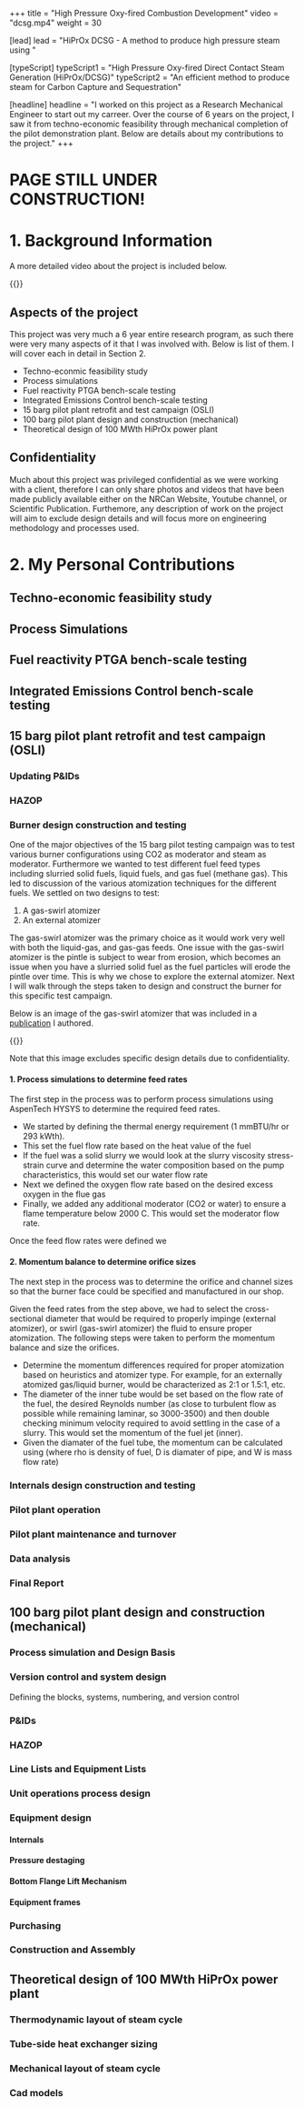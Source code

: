 +++
title = "High Pressure Oxy-fired Combustion Development"
video = "dcsg.mp4"
weight = 30

[lead]
lead = "HiPrOx DCSG - A method to produce high pressure steam using "

[typeScript] 
typeScript1 = "High Pressure Oxy-fired Direct Contact Steam Generation (HiPrOx/DCSG)" 
typeScript2 = "An efficient method to produce steam for Carbon Capture and Sequestration"

[headline]
headline = "I worked on this project as a Research Mechanical Engineer to start out my carreer. Over the course of 6 years on the project, I saw it from techno-economic feasibility through mechanical completion of the pilot demonstration plant. Below are details about my contributions to the project."
+++

# PAGE STILL UNDER CONSTRUCTION!   
  
    
      
        
          
            
              
              


# 1. Background Information

A more detailed video about the project is included below.

{{<youtube-responsive mannAO6f70c>}}



## Aspects of the project

This project was very much a 6 year entire research program, as such there were very many aspects of it that I was involved with. Below is list of them. I will cover each in detail in Section 2.

- Techno-econmic feasibility study
- Process simulations
- Fuel reactivity PTGA bench-scale testing
- Integrated Emissions Control bench-scale testing
- 15 barg pilot plant retrofit and test campaign (OSLI)
- 100 barg pilot plant design and construction (mechanical)
- Theoretical design of 100 MWth HiPrOx power plant

## Confidentiality 

Much about this project was privileged confidential as we were working with a client, therefore I can only share photos and videos that have been made publicly available either on the NRCan Website, Youtube channel, or Scientific Publication. Furthemore, any description of work on the project will aim to exclude design details and will focus more on engineering methodology and processes used.

# 2. My Personal Contributions

## Techno-economic feasibility study

## Process Simulations

## Fuel reactivity PTGA bench-scale testing

## Integrated Emissions Control bench-scale testing

## 15 barg pilot plant retrofit and test campaign (OSLI)

### Updating P&IDs

### HAZOP

### Burner design construction and testing

One of the major objectives of the 15 barg pilot testing campaign was to test various burner configurations using CO2 as moderator and steam as moderator. Furthermore we wanted to test different fuel feed types including slurried solid fuels, liquid fuels, and gas fuel (methane gas). This led to discussion of the various atomization techniques for the different fuels. We settled on two designs to test:

1. A gas-swirl atomizer
2. An external atomizer

The gas-swirl atomizer was the primary choice as it would work very well with both the liquid-gas, and gas-gas feeds. One issue with the gas-swirl atomizer is the pintle is subject to wear from erosion, which becomes an issue when you have a slurried solid fuel as the fuel particles will erode the pintle over time. This is why we chose to explore the external atomizer. Next I will walk through the steps taken to design and construct the burner for this specific test campaign.

Below is an image of the gas-swirl atomizer that was included in a [publication](../../publications/scientific-papers/hiprox/hiprox-publication.pdf) I authored. 

{{<image burner.png>}}

Note that this image excludes specific design details due to confidentiality.

#### 1. Process simulations to determine feed rates

The first step in the process was to perform process simulations using AspenTech HYSYS to determine the required feed rates. 

- We started by defining the thermal energy requirement (1 mmBTU/hr or 293 kWth).
- This set the fuel flow rate based on the heat value of the fuel
- If the fuel was a solid slurry we would look at the slurry viscosity stress-strain curve and determine the water composition based on the pump characteristics, this would set our water flow rate 
- Next we defined the oxygen flow rate based on the desired excess oxygen in the flue gas
- Finally, we added any additional moderator (CO2 or water) to ensure a flame temperature below 2000 C. This would set the moderator flow rate.

Once the feed flow rates were defined we 

#### 2. Momentum balance to determine orifice sizes

The next step in the process was to determine the orifice and channel sizes so that the burner face could be specified and manufactured in our shop. 

Given the feed rates from the step above, we had to select the cross-sectional diameter that would be required to properly impinge (external atomizer), or swirl (gas-swirl atomizer) the fluid to ensure proper atomization. The following steps were taken to perform the momentum balance and size the orifices.

- Determine the momentum differences required for proper atomization based on heuristics and atomizer type. For example, for an externally atomized gas/liquid burner, would be characterized as 2:1 or 1.5:1, etc.
- The diameter of the inner tube would be set based on the flow rate of the fuel, the desired Reynolds number (as close to turbulent flow as possible while remaining laminar, so 3000-3500) and then double checking minimum velocity required to avoid settling in the case of a slurry.  This would set the momentum of the fuel jet (inner). 
- Given the diamater of the fuel tube, the momentum can be calculated using (where rho is  density of fuel, D is diamater of pipe, and W is mass flow rate)









### Internals design construction and testing

### Pilot plant operation

### Pilot plant maintenance and turnover

### Data analysis

### Final Report

## 100 barg pilot plant design and construction (mechanical)

### Process simulation and Design Basis

### Version control and system design

Defining the blocks, systems, numbering, and version control

### P&IDs

### HAZOP

### Line Lists and Equipment Lists

### Unit operations process design

### Equipment design
#### Internals
#### Pressure destaging
#### Bottom Flange Lift Mechanism
#### Equipment frames


### Purchasing

### Construction and Assembly


## Theoretical design of 100 MWth HiPrOx power plant

### Thermodynamic layout of steam cycle

### Tube-side heat exchanger sizing

### Mechanical layout of steam cycle

### Cad models